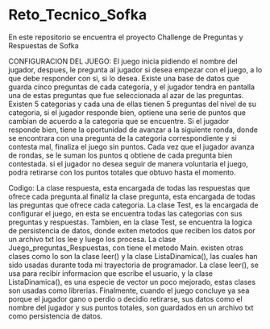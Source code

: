 # Reto_Tecnico_Sofka
En este repositorio se encuentra el proyecto Challenge de Preguntas y Respuestas de Sofka

CONFIGURACION DEL JUEGO: 
El juego inicia pidiendo el nombre del jugador, despues, le pregunta al jugador si desea empezar con el juego, a lo que debe responder con si, si lo desea. 
Existe una base de datos que guarda cinco preguntas de cada categoria, y el jugador tendra en pantalla una de estas preguntas que fue seleccionada al azar de las preguntas.
Existen 5 categorias y cada una de ellas tienen 5 preguntas del nivel de su categoria, si el jugador responde bien, optiene una serie de puntos que cambian de acuerdo a la categoria que se encuentre.
Si el jugador responde bien, tiene la oportunidad de avanzar a la siguiente ronda, donde se encontrara con una pregunta de la categoria correspondiente y si contesta mal, finaliza el juego sin puntos.
Cada vez que el jugador avanza de rondas, se le suman los puntos q obtiene de cada pregunta bien contestada. si el jugador no desea seguir de manera voluntaria el juego, podra retirarse con los puntos totales que obtuvo hasta el momento.

Codigo:
La clase respuesta, esta encargada de todas las respuestas que ofrece cada pregunta.al finaliz la clase pregunta, esta encargada de todas las preguntas que ofrece cada categoria. 
La clase Test, es la encargada de configurar el juego, en esta se encuentra todas las categorias con sus preguntas y respuestas. 
Tambien, en la clase Test, se encuentra la logica de persistencia de datos, donde exiten metodos que reciben los datos por un archivo txt los lee y luego los procesa.
La clase Juego_preguntas_Respuestas, con tiene el metodo Main. existen otras clases como lo son la clase leer() y la clase ListaDinamica(), las cuales han sido usadas durante toda mi trayectoria de programador. 
La clase leer(), se usa para recibir informacion que escribe el usuario, y la clase ListaDinamica(), es una especie de vector un poco mejorado, estas clases son usadas como librerias. 
Finalmente, cuando el juego concluye ya sea porque el jugador gano o perdio o decidio retirarse, sus datos como el nombre del jugador y sus puntos totales, son guardados en un archivo txt como persistencia de datos.
